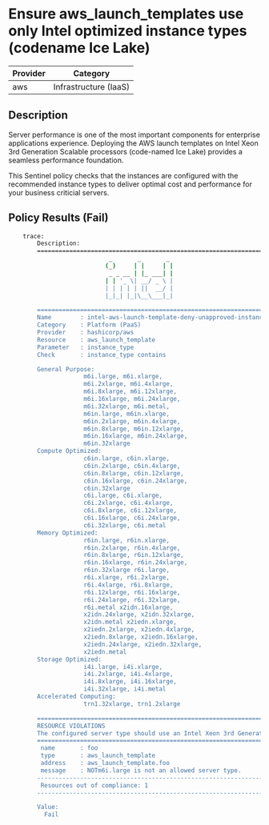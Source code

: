 # Ensure aws_launch_templates use only Intel optimized instance types (codename Ice Lake)

| Provider            | Category                 |
|---------------------|--------------------------|
| aws                 | Infrastructure (IaaS)    |

## Description

Server performance is one of the most important components for enterprise applications experience. Deploying the AWS launch templates on Intel Xeon 3rd Generation Scalable processors (code-named Ice Lake) provides a seamless performance foundation.

This Sentinel policy checks that the instances are configured with the recommended instance types to deliver optimal cost and performance for your business criticial servers.

## Policy Results (Fail)

```bash
    trace:
        Description:
        ========================================================================
                            _       _       _
                           (_)     | |     | |
                            _ _ __ | |_ ___| |
                           | | '_ \| __/ _ \ |
                           | | | | | ||  __/ |
                           |_|_| |_|\__\___|_|

        ========================================================================
        Name        : intel-aws-launch-template-deny-unapproved-instance-types.sentinel
        Category    : Platform (PaaS)
        Provider    : hashicorp/aws
        Resource    : aws_launch_template
        Parameter   : instance_type
        Check       : instance_type contains

        General Purpose:
                     m6i.large, m6i.xlarge,
                     m6i.2xlarge, m6i.4xlarge,
                     m6i.8xlarge, m6i.12xlarge,
                     m6i.16xlarge, m6i.24xlarge,
                     m6i.32xlarge, m6i.metal,
                     m6in.large, m6in.xlarge,
                     m6in.2xlarge, m6in.4xlarge,
                     m6in.8xlarge, m6in.12xlarge,
                     m6in.16xlarge, m6in.24xlarge,
                     m6in.32xlarge
        Compute Optimized:
                     c6in.large, c6in.xlarge,
                     c6in.2xlarge, c6in.4xlarge,
                     c6in.8xlarge, c6in.12xlarge,
                     c6in.16xlarge, c6in.24xlarge,
                     c6in.32xlarge
                     c6i.large, c6i.xlarge,
                     c6i.2xlarge, c6i.4xlarge,
                     c6i.8xlarge, c6i.12xlarge,
                     c6i.16xlarge, c6i.24xlarge,
                     c6i.32xlarge, c6i.metal
        Memory Optimized:
                     r6in.large, r6in.xlarge,
                     r6in.2xlarge, r6in.4xlarge,
                     r6in.8xlarge, r6in.12xlarge,
                     r6in.16xlarge, r6in.24xlarge,
                     r6in.32xlarge r6i.large,
                     r6i.xlarge, r6i.2xlarge,
                     r6i.4xlarge, r6i.8xlarge,
                     r6i.12xlarge, r6i.16xlarge,
                     r6i.24xlarge, r6i.32xlarge,
                     r6i.metal x2idn.16xlarge,
                     x2idn.24xlarge, x2idn.32xlarge,
                     x2idn.metal x2iedn.xlarge,
                     x2iedn.2xlarge, x2iedn.4xlarge,
                     x2iedn.8xlarge, x2iedn.16xlarge,
                     x2iedn.24xlarge, x2iedn.32xlarge,
                     x2iedn.metal
        Storage Optimized:
                     i4i.large, i4i.xlarge,
                     i4i.2xlarge, i4i.4xlarge,
                     i4i.8xlarge, i4i.16xlarge,
                     i4i.32xlarge, i4i.metal
        Accelerated Computing:
                     trn1.32xlarge, trn1.2xlarge

        ========================================================================
        RESOURCE VIOLATIONS
        The configured server type should use an Intel Xeon 3rd Generation Scalable processor (code-named Ice Lake)
        ========================================================================
         name       : foo
         type       : aws_launch_template
         address    : aws_launch_template.foo
         message    : NOTm6i.large is not an allowed server type.
        ------------------------------------------------------------------------
         Resources out of compliance: 1
        ------------------------------------------------------------------------

        Value:
          Fail
```
